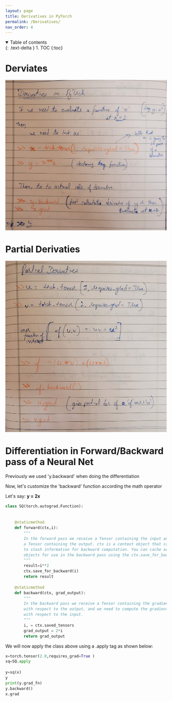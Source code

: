 ```yaml
---
layout: page
title: Derivatives in PyTorch
permalink: /Derivatives/
nav_order: 4
---
```


<details open markdown="block">
  <summary>
    Table of contents
  </summary>
  {: .text-delta }
1. TOC
{:toc}
</details>

# Derviates

![](/images/derivates.jpeg)

# Partial Derivaties

![](/images/partial_derivatives.jpeg)

# Differentiation in Forward/Backward pass of a Neural Net

Previously we used 'y.backward' when doing the differentiation

Now, let's customize the 'backward' function according the math operator

Let's say: **y = 2x**

```python
class SQ(torch.autograd.Function):


    @staticmethod
    def forward(ctx,i):
        """
        In the forward pass we receive a Tensor containing the input and return
        a Tensor containing the output. ctx is a context object that can be used
        to stash information for backward computation. You can cache arbitrary
        objects for use in the backward pass using the ctx.save_for_backward method.
        """
        result=i**2
        ctx.save_for_backward(i)
        return result

    @staticmethod
    def backward(ctx, grad_output):
        """
        In the backward pass we receive a Tensor containing the gradient of the loss
        with respect to the output, and we need to compute the gradient of the loss
        with respect to the input.
        """
        i, = ctx.saved_tensors
        grad_output = 2*i
        return grad_output
```

We will now apply the class above using a .apply tag as shown below:

```python
x=torch.tensor(2.0,requires_grad=True )
sq=SQ.apply

y=sq(x)
y
print(y.grad_fn)
y.backward()
x.grad
```